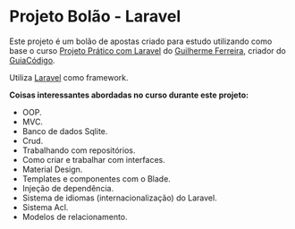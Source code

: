 # Projeto Bolão - Laravel

Este projeto é um bolão de apostas criado para estudo utilizando como base o curso [Projeto Prático com Laravel](https://www.udemy.com/projeto-pratico-com-laravel) do [Guilherme Ferreira](https://www.udemy.com/user/guilherme-ferreira-4/), criador do [GuiaCódigo](https://www.guiacodigo.com/).

Utiliza [Laravel](https://laravel.com/) como framework.

**Coisas interessantes abordadas no curso durante este projeto:**
- OOP.
- MVC.
- Banco de dados Sqlite.
- Crud.
- Trabalhando com repositórios.
- Como criar e trabalhar com interfaces.
- Material Design.
- Templates e componentes com o Blade.
- Injeção de dependência.
- Sistema de idiomas (internacionalização) do Laravel.
- Sistema Acl.
- Modelos de relacionamento.
